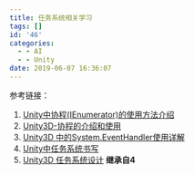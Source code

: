 ```yaml
---
title: 任务系统相关学习
tags: []
id: '46'
categories:
  - - AI
  - - Unity
date: 2019-06-07 16:36:07
---
```


参考链接：

1.  [Unity中协程(IEnumerator)的使用方法介绍](https://blog.csdn.net/beihuanlihe130/article/details/76098844)
2.  [Unity3D-协程的介绍和使用](https://blog.csdn.net/u011397120/article/details/61236055)
3.  [Unity3D 中的System.EventHandler使用详解](https://www.jianshu.com/p/ec91e21cd419)
4.  [Unity中任务系统书写](https://blog.51cto.com/jxwgame/1602630)
5.  [Unity3D 任务系统设计](https://www.cnblogs.com/binpan/p/4290515.html) **继承自4**